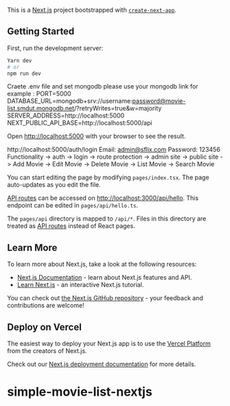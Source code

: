 This is a [Next.js](https://nextjs.org/) project bootstrapped with [`create-next-app`](https://github.com/vercel/next.js/tree/canary/packages/create-next-app).

## Getting Started

First, run the development server:

```bash
Yarn dev
# or
npm run dev
```
Craete .env file and  set mongodb please use  your mongodb link
for example : 
PORT=5000
DATABASE_URL=mongodb+srv://username:password@movie-list.smdut.mongodb.net/?retryWrites=true&w=majority
SERVER_ADDRESS=http://localhost:5000
NEXT_PUBLIC_API_BASE=http://localhost:5000/api

Open [http://localhost:5000](http://localhost:5000) with your browser to see the result.

http://localhost:5000/auth/login
Email: admin@sflix.com
Password: 123456
Functionality
-> auth
-> login
-> route protection
-> admin site
-> public site
-> Add Movie 
-> Edit Movie
-> Delete Movie
-> List Movie
-> Search Movie


You can start editing the page by modifying `pages/index.tsx`. The page auto-updates as you edit the file.

[API routes](https://nextjs.org/docs/api-routes/introduction) can be accessed on [http://localhost:3000/api/hello](http://localhost:3000/api/hello). This endpoint can be edited in `pages/api/hello.ts`.

The `pages/api` directory is mapped to `/api/*`. Files in this directory are treated as [API routes](https://nextjs.org/docs/api-routes/introduction) instead of React pages.

## Learn More

To learn more about Next.js, take a look at the following resources:

- [Next.js Documentation](https://nextjs.org/docs) - learn about Next.js features and API.
- [Learn Next.js](https://nextjs.org/learn) - an interactive Next.js tutorial.

You can check out [the Next.js GitHub repository](https://github.com/vercel/next.js/) - your feedback and contributions are welcome!

## Deploy on Vercel

The easiest way to deploy your Next.js app is to use the [Vercel Platform](https://vercel.com/new?utm_medium=default-template&filter=next.js&utm_source=create-next-app&utm_campaign=create-next-app-readme) from the creators of Next.js.

Check out our [Next.js deployment documentation](https://nextjs.org/docs/deployment) for more details.
# simple-movie-list-nextjs

